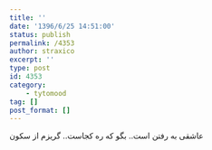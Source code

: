 ```yaml
---
title: ''
date: '1396/6/25 14:51:00'
status: publish
permalink: /4353
author: straxico
excerpt: ''
type: post
id: 4353
category:
    - tytomood
tag: []
post_format: []
---
```

عاشقی به رفتن است.. بگو که ره کجاست.. گریزم از سکون